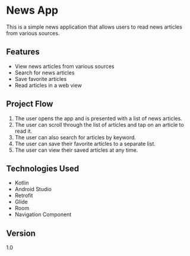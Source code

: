 # News App

This is a simple news application that allows users to read news articles from various sources.

## Features

* View news articles from various sources
* Search for news articles
* Save favorite articles
* Read articles in a web view

## Project Flow

1. The user opens the app and is presented with a list of news articles.
2. The user can scroll through the list of articles and tap on an article to read it.
3. The user can also search for articles by keyword.
4. The user can save their favorite articles to a separate list.
5. The user can view their saved articles at any time.

## Technologies Used

* Kotlin
* Android Studio
* Retrofit
* Glide
* Room
* Navigation Component

## Version

1.0

